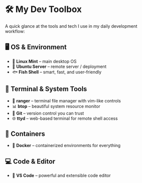 # 🛠️ My Dev Toolbox

A quick glance at the tools and tech I use in my daily development workflow:

## 🖥️ OS & Environment
- 🐧 **Linux Mint** – main desktop OS  
- 📡 **Ubuntu Server** – remote server / deployment  
- 🐟 **Fish Shell** – smart, fast, and user-friendly  

## 🧰 Terminal & System Tools
- 📁 **ranger** – terminal file manager with vim-like controls  
- 📊 **btop** – beautiful system resource monitor  
- 🐙 **Git** – version control you can trust  
- 🌐 **ttyd** – web-based terminal for remote shell access  

## 🐳 Containers
- 🧱 **Docker** – containerized environments for everything  

## 💻 Code & Editor
- 🧠 **VS Code** – powerful and extensible code editor  
